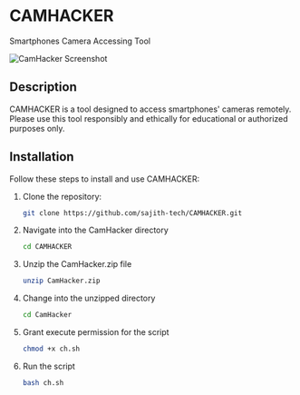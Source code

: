 # CAMHACKER
Smartphones Camera Accessing Tool

![CamHacker Screenshot](https://miro.medium.com/v2/resize:fit:1400/format:webp/1*bcGF4FCYv-0aeqEASllX9Q.png)

## Description
CAMHACKER is a tool designed to access smartphones' cameras remotely. Please use this tool responsibly and ethically for educational or authorized purposes only.

## Installation
Follow these steps to install and use CAMHACKER:

1. Clone the repository:
   ```bash
   git clone https://github.com/sajith-tech/CAMHACKER.git
2. Navigate into the CamHacker directory
   ```bash
   cd CAMHACKER
3. Unzip the CamHacker.zip file
   ```bash
   unzip CamHacker.zip
4. Change into the unzipped directory
   ```bash
   cd CamHacker
5. Grant execute permission for the script
   ```bash
   chmod +x ch.sh
6. Run the script
   ```bash
   bash ch.sh
    
